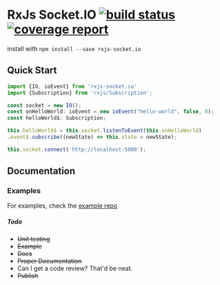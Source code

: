# RxJs Socket.IO <a href="https://gitlab.com/moshmage/rxjs-socket.io/commits/master"><img alt="build status" src="https://gitlab.com/moshmage/rxjs-socket.io/badges/master/build.svg" /></a> <a href="https://gitlab.com/moshmage/rxjs-socket.io/commits/master"><img alt="coverage report" src="https://gitlab.com/moshmage/rxjs-socket.io/badges/master/coverage.svg" /></a>
install with `npm install --save rxjs-socket.io`

## Quick Start
```typescript
import {IO, ioEvent} from 'rxjs-socket.io'
import {Subscription} from 'rxjs/Subscription';

const socket = new IO();
const onHelloWorld: ioEvent = new ioEvent("hello-world", false, 0);
const helloWorld$: Subscription;

this.helloWorld$ = this.socket.listenToEvent(this.onHelloWorld)
.event$.subscribe((newState) => this.state = newState);

this.socket.connect('http://localhost:5000');
```

## Documentation


### Examples
For examples, check the [example repo](https://gitlab.com/moshmage/rxjs-sioc-eample)

##### Todo
- ~~Unit testing~~
- ~~Example~~
- ~~Docs~~
- ~~Proper Documentation~~
- Can I get a code review? That'd be neat.
- ~~Publish~~
